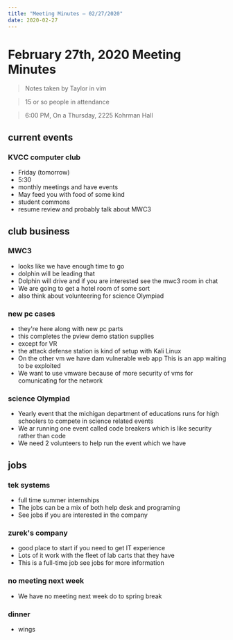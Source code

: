 ```yaml
---
title: "Meeting Minutes – 02/27/2020"
date: 2020-02-27
---
```

# February 27th, 2020 Meeting Minutes
> Notes taken by Taylor in vim

>  15 or so  people in attendance

> 6:00 PM, On a Thursday, 2225 Kohrman Hall
## current events

### KVCC computer club
- Friday (tomorrow)
- 5:30
- monthly meetings and have events
- May feed you with food of some kind
- student commons
- resume review and probably talk about MWC3

## club business

### MWC3
- looks like we have enough time to go
- dolphin will be leading that
- Dolphin will drive and if you are interested see the mwc3 room in chat
- We are going to get a hotel room of some sort
- also think about volunteering for science Olympiad

### new pc cases
- they're here along with new pc parts
- this completes the pview demo station supplies
- except for VR
- the attack  defense station is kind of setup with Kali  Linux
- On the other vm we have dam vulnerable  web app This is an app waiting to be exploited
- We want to use vmware because of more security of vms for comunicating for the network 

### science Olympiad
- Yearly event that the michigan department of educations runs for high schoolers  to compete in science related events 
- We  ar running one event called code breakers which is  like security rather than code
- We need 2 volunteers to help run the event which we have

## jobs

### tek systems
- full time summer internships
- The jobs can be a mix of both help desk and programing
- See jobs if you are interested in the  company

### zurek's company
- good place to start if you need to get IT experience
- Lots of it work with the fleet of lab carts that they have
- This is a full-time job see jobs for more information

### no meeting next week
- We have no meeting next week do to spring break

### dinner
- wings

